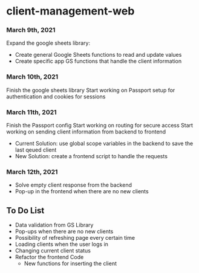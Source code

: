 # client-management-web

### March 9th, 2021
Expand the google sheets library:
* Create general Google Sheets functions to read and update values
* Create specific app GS functions that handle the client information

### March 10th, 2021
Finish the google sheets library
Start working on Passport setup for authentication and cookies for sessions

### March 11th, 2021
Finish the Passport config
Start working on routing for secure access
Start working on sending client information from backend to frontend
* Current Solution: use global scope variables in the backend to save the last qeued client
* New Solution: create a frontend script to handle the requests

### March 12th, 2021
* Solve empty client response from the backend
* Pop-up in the frontend when there are no new clients

## To Do List
* Data validation from GS Library
* Pop-ups when there are no new clients
* Possibility of refreshing page every certain time
* Loading clients when the user logs in
* Changing current client status
* Refactor the frontend Code
    * New functions for inserting the client